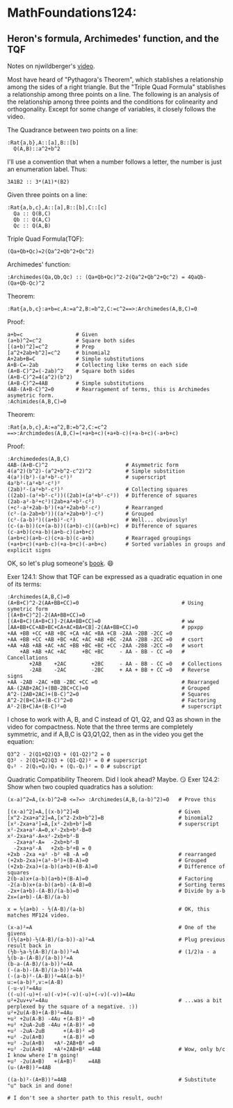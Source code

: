 # MathFoundations124:
## Heron's formula, Archimedes' function, and the TQF

Notes on njwildberger's [video](https://www.youtube.com/watch?v=iMWEiPuFhBQ).

Most have heard of "Pythagora's Theorem", which stablishes a relationship among the sides of a right triangle.
But the "Triple Quad Formula" stablishes a relationship among three points on a line.
The following is an analysis of the relationship among three points and the conditions for colinearity and orthogonality.
Except for some change of variables, it closely follows the video.

The Quadrance between two points on a line:
```
:Rat{a,b},A::[a],B::[b]
  Q(A,B)::a^2+b^2
```

I'll use a convention that when a number follows a letter,
the number is just an enumeration label.
Thus:
```
3A1B2 :: 3*(A1)*(B2)
```

Given three points on a line:
```
:Rat{a,b,c},A::[a],B::[b],C::[c]
  Qa :: Q(B,C)
  Qb :: Q(A,C)
  Qc :: Q(A,B)
```

Triple Quad Formula(TQF):
```
(Qa+Qb+Qc)=2(Qa^2+Qb^2+Qc^2)
```

Archimedes' function:
```
:Archimedes(Qa,Qb,Qc) :: (Qa+Qb+Qc)^2-2(Qa^2+Qb^2+Qc^2) = 4QaQb-(Qa+Qb-Qc)^2
```

Theorem:
```
:Rat{a,b,c}:a+b=c,A:=a^2,B:=b^2,C:=c^2==>:Archimedes(A,B,C)=0
```
Proof:
```
a+b=c                 # Given
(a+b)^2=c^2           # Square both sides
[(a+b)^2]=c^2         # Prep
[a^2+2ab+b^2]=c^2     # binomial2
A+2ab+B=C             # Simple substitutions
A+B-C=-2ab            # Collecting like terms on each side
(A+B-C)^2=(-2ab)^2    # Square both sides
(A+B-C)^2=4(a^2)(b^2)
(A+B-C)^2=4AB         # Simple substitutions
4AB-(A+B-C)^2=0       # Rearragement of terms, this is Archimedes asymetric form.
:Achimides(A,B,C)=0
```

Theorem:
```
:Rat{a,b,c},A:=a^2,B:=b^2,C:=c^2
==>:Archimdedes(A,B,C)=(+a+b+c)(+a+b-c)(+a-b+c)(-a+b+c)
```
Proof:
```
:Archimededes(A,B,C)
4AB-(A+B-C)^2                         # Asymmetric form
4(a^2)(b^2)-(a^2+b^2-c^2)^2           # Simple substition
4(a²)(b²)-(a²+b²-c²)²                 # superscript
4a²b²-(a²+b²-c²)²
(2ab)²-(a²+b²-c²)²                    # Collecting squares
((2ab)-(a²+b²-c²))((2ab)+(a²+b²-c²))  # Difference of squares
(2ab-a²-b²+c²)(2ab+a²+b²-c²)
(+c²-a²+2ab-b²)(+a²+2ab+b²-c²)        # Rearranged
(c²-(a-2ab+b²))((a²+2ab+b²)-c²)       # Grouped
(c²-(a-b)²)((a+b)²-c²)                # Well... obviously!
(c-(a-b))(c+(a-b))((a+b)-c)((a+b)+c)  # Difference of squares
(c-a+b)(c+a-b)(a+b-c)(a+b+c)
(a+b+c)(a+b-c)(c+a-b)(c-a+b)          # Rearraged groupings
(+a+b+c)(+a+b-c)(+a-b+c)(-a+b+c)      # Sorted variables in groups and explicit signs
```

OK, so let's plug someone's [book](http://www.amazon.com/Divine-Proportions-Rational-Trigonometry-Universal/dp/097574920X).
:smile:

Exer 124.1: Show that TQF can be expressed as a quadratic equation in one of its terms:
```
:Archimedes(A,B,C)=0
(A+B+C)^2-2(AA+BB+CC)=0                                 # Using symetric form
[(A+B+C)^2]-2(AA+BB+CC)=0
[(A+B+C)(A+B+C)]-2(AA+BB+CC)=0                          # ww
[AA+BB+CC+AB+BC+CA+AC+BA+CB]-2(AA+BB+CC)=0              # ppxpp
+AA +BB +CC +AB +BC +CA +AC +BA +CB -2AA -2BB -2CC =0
+AA +BB +CC +AB +BC +AC +AC +AB +BC -2AA -2BB -2CC =0   # csort
+AA +AB +AB +AC +AC +BB +BC +BC +CC -2AA -2BB -2CC =0   # wsort
    +AB +AB +AC +AC     +BC +BC     - AA - BB - CC =0   # Cancellations
       +2AB    +2AC        +2BC     - AA - BB - CC =0   # Collections
       -2AB    -2AC        -2BC     + AA + BB + CC =0   # Reverse signs
+AA -2AB -2AC +BB -2BC +CC =0                           # Rearranged
AA-(2AB+2AC)+(BB-2BC+CC)=0                              # Grouped
A^2-(2AB+2AC)+(B-C)^2=0                                 # Squares
A^2-2(B+C)A+(B-C)^2=0                                   # Factoring
A²-2(B+C)A+(B-C)²=0                                     # superscript
```
I chose to work with A, B, and C instead of Q1, Q2, and Q3 as shown in the video for compactness.
Note that the three terms are completely symmetric, and
if A,B,C is Q3,Q1,Q2, then as in the video you get the equation:
```
Q3^2 - 2(Q1+Q2)Q3 + (Q1-Q2)^2 = 0
Q3² - 2(Q1+Q2)Q3 + (Q1-Q2)² = 0 # superscript
Q₃² - 2(Q₁+Q₂)Q₃ + (Q₁-Q₂)² = 0 # subscript
```

Quadratic Compatibility Theorem.
Did I look ahead?  Maybe.  :smirk:
Exer 124.2:  Show when two coupled quadratics has a solution:
```
(x-a)^2=A,(x-b)^2=B <=?=> :Archimedes(A,B,(a-b)^2)=0   # Prove this

[(x-a)^2]=A,[(x-b)^2]=B                                # Given
[x^2-2xa+a^2]=A,[x^2-2xb+b^2]=B                        # binomial2
[x²-2xa+a²]=A,[x²-2xb+b²]=B                            # superscript
x²-2xa+a²-A=0,x²-2xb+b²-B=0
x²-2xa+a²-A=x²-2xb+b²-B
  -2xa+a²-A=  -2xb+b²-B
  -2xa+a²-A   +2xb-b²+B = 0
+2xb -2xa +a² -b² +B -A =0                             # rearranged
(+2xb-2xa)+(a²-b²)+(B-A)=0                             # Grouped
(+2xb-2xa)+(a-b)(a+b)+(B-A)=0                          # Difference of squares
2(b-a)x+(a-b)(a+b)+(B-A)=0                             # Factoring
-2(a-b)x+(a-b)(a+b)-(A-B)=0                            # Sorting terms
-2x+(a+b)-(A-B)/(a-b)=0                                # Divide by a-b
2x=(a+b)-(A-B)/(a-b)

x = ½(a+b) - ½(A-B)/(a-b)                              # OK, this matches MF124 video.

(x-a)²=A                                               # One of the givens
((½(a+b)-½(A-B)/(a-b))-a)²=A                           # Plug previous result back in
(½b-½a-½(A-B)/(a-b))²=A                                # (1/2)a - a
¼(b-a-(A-B)/(a-b))²=A
(b-a-(A-B)/(a-b))²=4A
(-(a-b)-(A-B)/(a-b))²=4A
(-(a-b)²-(A-B))²=4A(a-b)²
u:=(a-b)²,v:=(A-B)
(-u-v)²=4Au
((-u)(-u)+(-u)(-v)+(-v)(-u)+(-v)(-v))=4Au
u²+2uv+v²=4Au                                          # ...was a bit perplexed by the square of a negative. :))
u²+2u(A-B)+(A-B)²=4Au
+u² +2u(A-B) -4Au +(A-B)² =0
+u² +2uA-2uB -4Au +(A-B)² =0
+u² -2uA-2uB      +(A-B)² =0
+u² -2u(A+B)      +(A-B)² =0
+u² -2u(A+B)   +A²-2AB+B² =0
+u² -2u(A+B)   +A²+2AB+B² =4AB                         # Wow, only b/c I know where I'm going!
+u² -2u(A+B)   +(A+B)²    =4AB
(u-(A+B))²=4AB

((a-b)²-(A+B))²=4AB                                    # Substitute "u" back in and done!

# I don't see a shorter path to this result, ouch!
```
